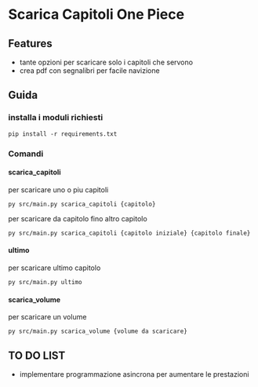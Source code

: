 # Scarica Capitoli One Piece

## Features
- tante opzioni per scaricare solo i capitoli che servono
- crea pdf con segnalibri per facile navizione


## Guida

### installa i moduli richiesti

```
pip install -r requirements.txt
 ```

### Comandi

#### scarica_capitoli

per scaricare uno o piu capitoli
```
py src/main.py scarica_capitoli {capitolo}  
```

per scaricare da capitolo fino altro capitolo
```
py src/main.py scarica_capitoli {capitolo iniziale} {capitolo finale}
```

#### ultimo

per scaricare ultimo capitolo

```
py src/main.py ultimo
```

#### scarica_volume 
per scaricare un volume
```
py src/main.py scarica_volume {volume da scaricare}
```



## TO DO LIST
- implementare programmazione asincrona per aumentare le prestazioni 

